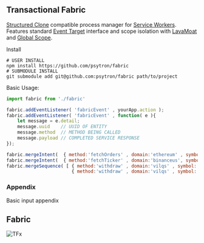 ## Transactional Fabric
[Structured Clone](https://developer.mozilla.org/en-US/docs/Web/API/Web_Workers_API/Structured_clone_algorithm) compatible process manager for [Service Workers](https://developer.mozilla.org/en-US/docs/Web/API/Service_Worker_API). Features standard [Event Target](https://developer.mozilla.org/en-US/docs/Web/API/EventTarget) interface and scope isolation with [LavaMoat](https://github.com/LavaMoat/LavaMoat) and [Global Scope](https://developer.mozilla.org/en-US/docs/Web/API/WorkerGlobalScope). 


Install
```shell
# USER INSTALL
npm install https://github.com/psytron/fabric
# SUBMODULE INSTALL
git submodule add git@github.com:psytron/fabric path/to/project
```

Basic Usage: 

```javascript
import fabric from './fabric' 

fabric.addEventListener( 'fabricEvent' , yourApp.action );
fabric.addEventListener( 'fabricEvent' , function( e ){
    let message = e.detail;
    message.uuid    // UUID OF ENTITY 
    message.method  // METHOD BEING CALLED 
    message.payload // COMPLETED SERVICE RESPONSE
});

fabric.mergeIntent(  { method:'fetchOrders' , domain:'ethereum' , symbol:'ETH/USD' } );
fabric.mergeIntent(  { method:'fetchTicker' , domain:'binanceus', symbol:'BTC/USD' } );
fabric.mergeSequence( [ { method:'withdraw' , domain:'vilqs' , symbol:'BTC/USD' }, 
                        { method:'withdraw' , domain:'vilqs' , symbol:'BTC/USD' } ] );
```

### Appendix
Basic input appendix


## Fabric 
![TFx](https://raw.githubusercontent.com/psytron/fabric/main/meta/tfx.jpg)
